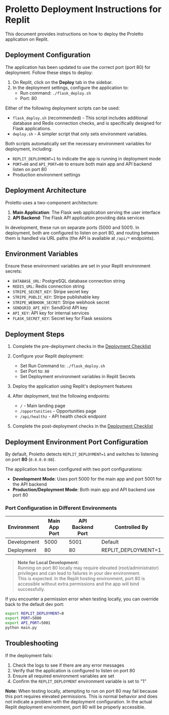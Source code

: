 # Proletto Deployment Instructions for Replit

This document provides instructions on how to deploy the Proletto application on Replit.

## Deployment Configuration

The application has been updated to use the correct port (port 80) for deployment. Follow these steps to deploy:

1. On Replit, click on the **Deploy** tab in the sidebar.
2. In the deployment settings, configure the application to:
   - Run command: `./flask_deploy.sh`
   - Port: 80

Either of the following deployment scripts can be used:

- `flask_deploy.sh` (recommended) - This script includes additional database and Redis connection checks, and is specifically designed for Flask applications.
- `deploy.sh` - A simpler script that only sets environment variables.

Both scripts automatically set the necessary environment variables for deployment, including:
- `REPLIT_DEPLOYMENT=1` to indicate the app is running in deployment mode
- `PORT=80` and `API_PORT=80` to ensure both main app and API backend listen on port 80
- Production environment settings

## Deployment Architecture

Proletto uses a two-component architecture:
1. **Main Application**: The Flask web application serving the user interface
2. **API Backend**: The Flask API application providing data services

In development, these run on separate ports (5000 and 5001). In deployment, both are configured to listen on port 80, and routing between them is handled via URL paths (the API is available at `/api/*` endpoints).

## Environment Variables

Ensure these environment variables are set in your Replit environment secrets:

- `DATABASE_URL`: PostgreSQL database connection string
- `REDIS_URL`: Redis connection string
- `STRIPE_SECRET_KEY`: Stripe secret key
- `STRIPE_PUBLIC_KEY`: Stripe publishable key
- `STRIPE_WEBHOOK_SECRET`: Stripe webhook secret
- `SENDGRID_API_KEY`: SendGrid API key
- `API_KEY`: API key for internal services
- `FLASK_SECRET_KEY`: Secret key for Flask sessions

## Deployment Steps

1. Complete the pre-deployment checks in the [Deployment Checklist](./DEPLOYMENT_CHECKLIST.md)

2. Configure your Replit deployment:
   - Set Run Command to: `./flask_deploy.sh`
   - Set Port to: `80`
   - Set Deployment environment variables in Replit Secrets

3. Deploy the application using Replit's deployment features

4. After deployment, test the following endpoints:
   - `/` - Main landing page
   - `/opportunities` - Opportunities page
   - `/api/healthz` - API health check endpoint

5. Complete the post-deployment checks in the [Deployment Checklist](./DEPLOYMENT_CHECKLIST.md)

## Deployment Environment Port Configuration

By default, Proletto detects `REPLIT_DEPLOYMENT=1` and switches to listening on port **80** (`0.0.0.0:80`).

The application has been configured with two port configurations:
- **Development Mode**: Uses port 5000 for the main app and port 5001 for the API backend
- **Production/Deployment Mode**: Both main app and API backend use port 80

### Port Configuration in Different Environments

| Environment | Main App Port | API Backend Port | Controlled By |
|-------------|--------------|------------------|---------------|
| Development | 5000         | 5001             | Default       |
| Deployment  | 80           | 80               | REPLIT_DEPLOYMENT=1 |

> **Note for Local Development:**  
> Running on port 80 locally may require elevated (root/administrator) privileges and can lead to failures in your dev environment.  
> This is expected. In the Replit hosting environment, port 80 is accessible without extra permissions and the app will bind successfully.

If you encounter a permission error when testing locally, you can override back to the default dev port:

```bash
export REPLIT_DEPLOYMENT=0
export PORT=5000
export API_PORT=5001
python main.py
```

## Troubleshooting

If the deployment fails:
1. Check the logs to see if there are any error messages
2. Verify that the application is configured to listen on port 80
3. Ensure all required environment variables are set
4. Confirm the `REPLIT_DEPLOYMENT` environment variable is set to "1"

**Note:** When testing locally, attempting to run on port 80 may fail because this port requires elevated permissions. This is normal behavior and does not indicate a problem with the deployment configuration. In the actual Replit deployment environment, port 80 will be properly accessible.